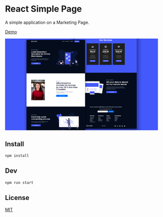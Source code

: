 # React Simple Page

A simple application on a Marketing Page.

[Demo](https://vhalvarez.github.io/react-simplepage-ultramarketing/#/)

![Webpage](public/img/website.png)


## Install

```bash
npm install
```

## Dev

```bash
npm run start
```


## License
[MIT](https://choosealicense.com/licenses/mit/)
